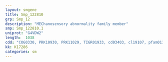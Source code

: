```yaml
---
layout: smgene
title: Smp_122810
grp: Smp_12
description: "MEChanosensory abnormality family member"
smp: Smp_122810.1
uniprot: "G4VDW2"
length:  1038
cdd: "COG0330, PRK10930, PRK11029, TIGR01933, cd03403, cl19107, pfam01145, smart00244"
kk: K17286
categories: sm
---
```

